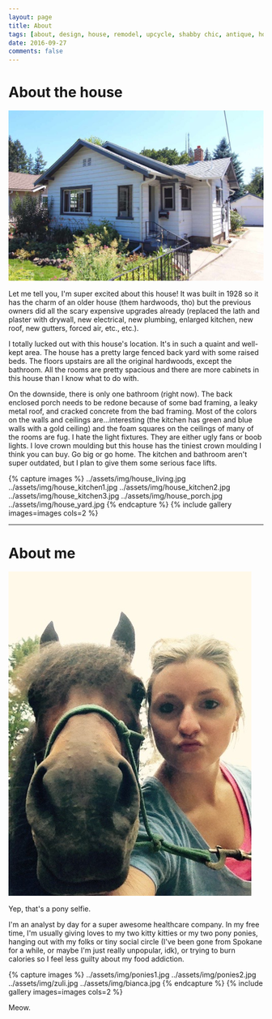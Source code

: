 ```yaml
---
layout: page
title: About
tags: [about, design, house, remodel, upcycle, shabby chic, antique, home improvement, decorate, decor]
date: 2016-09-27
comments: false
---
```


# About the house

![Image of house](../assets/img/house_front.jpg)

Let me tell you, I'm super excited about this house! It was built in 1928 so it has the charm of an older house (them hardwoods, tho) but the previous owners did all the scary expensive upgrades already (replaced the lath and plaster with drywall, new electrical, new plumbing, enlarged kitchen, new roof, new gutters, forced air, etc., etc.).

I totally lucked out with this house's location. It's in such a quaint and well-kept area. The house has a pretty large fenced back yard with some raised beds. The floors upstairs are all the original hardwoods, except the bathroom. All the rooms are pretty spacious and there are more cabinets in this house than I know what to do with.

On the downside, there is only one bathroom (right now). The back enclosed porch needs to be redone because of some bad framing, a leaky metal roof, and cracked concrete from the bad framing. Most of the colors on the walls and ceilings are...interesting (the kitchen has green and blue walls with a gold ceiling) and the foam squares on the ceilings of many of the rooms are fug. I hate the light fixtures. They are either ugly fans or boob lights. I love crown moulding but this house has the tiniest crown moulding I think you can buy. Go big or go home. The kitchen and bathroom aren't super outdated, but I plan to give them some serious face lifts.

{% capture images %}
	../assets/img/house_living.jpg
	../assets/img/house_kitchen1.jpg
  ../assets/img/house_kitchen2.jpg
  ../assets/img/house_kitchen3.jpg
  ../assets/img/house_porch.jpg
  ../assets/img/house_yard.jpg
{% endcapture %}
{% include gallery images=images cols=2 %}     

<hr class="hr-line">

# About me

![Pony Selfie](../assets/img/pony_selfie.jpg)

 Yep, that's a pony selfie.

 I'm an analyst by day for a super awesome healthcare company. In my free time, I'm usually giving loves to my two kitty kitties or my two pony ponies, hanging out with my folks or tiny social circle (I've been gone from Spokane for a while, or maybe I'm just really unpopular, idk), or trying to burn calories so I feel less guilty about my food addiction.

 {% capture images %}
 	../assets/img/ponies1.jpg
 	../assets/img/ponies2.jpg
  ../assets/img/zuli.jpg
  ../assets/img/bianca.jpg
 {% endcapture %}
 {% include gallery images=images cols=2 %}  

Meow.
